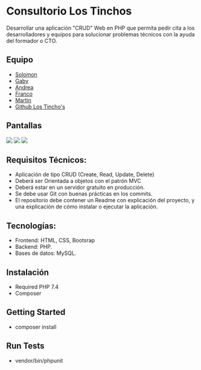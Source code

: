 # Consultorio Los Tinchos

Desarrollar una aplicación "CRUD" Web en PHP que permita pedir cita a los desarrolladores y equipos para solucionar problemas técnicos con la ayuda del formador o CTO.

## Equipo
- [Solomon]( https://github.com/solomonclark)
- [Gaby]( https://github.com/Gabriela92b)
- [Andrea]( https://github.com/Asuareztamayo)
- [Franco]( https://github.com/Francocalvino)
- [Martin](https://github.com/martindejos)
- [Github Los Tincho's](https://github.com/losTinchos)
## Pantallas
<img src="https://i.postimg.cc/0MFD9qcr/consultora-1.png" >
<img src="https://i.postimg.cc/6T4CYypZ/consultora-2.png" >
<img src="https://i.postimg.cc/8fvW5n04/consultora-3.png" >

## Requisitos Técnicos:

- Aplicación de tipo CRUD (Create, Read, Update, Delete)
- Deberá ser Orientada a objetos con el patrón MVC
- Deberá estar en un servidor gratuito en producción.
- Se debe usar Git con buenas prácticas en los commits.
- El repositorio debe contener un Readme con explicación del  proyecto, y una explicación de cómo instalar o ejecutar la
aplicación.

## Tecnologías:
- Frontend: HTML, CSS, Bootsrap
- Backend: PHP.
- Bases de datos: MySQL.


## Instalación

- Required
PHP 7.4
- Composer

## Getting Started

- composer install
## Run Tests
- vendor/bin/phpunit


